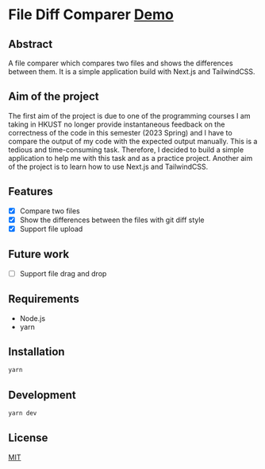 # File Diff Comparer [Demo](https://file-diff.marcotsh.com/)

## Abstract
A file comparer which compares two files and shows the differences between them. It is a simple application build with Next.js and TailwindCSS.


## Aim of the project
The first aim of the project is due to one of the programming courses I am taking in HKUST no longer provide instantaneous feedback on the correctness of the code in this semester (2023 Spring) and I have to compare the output of my code with the expected output manually. This is a tedious and time-consuming task. Therefore, I decided to build a simple application to help me with this task and as a practice project. Another aim of the project is to learn how to use Next.js and TailwindCSS.

## Features
- [x] Compare two files
- [x] Show the differences between the files with git diff style
- [x] Support file upload

## Future work
- [ ] Support file drag and drop

## Requirements
- Node.js
- yarn

## Installation

```bash
yarn 
```

## Development

```bash
yarn dev
```


## License
[MIT](https://choosealicense.com/licenses/mit/)